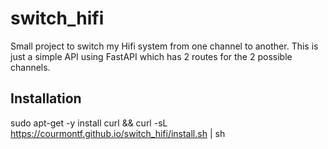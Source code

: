# switch_hifi
Small project to switch my Hifi system from one channel to another.
This is just a simple API using FastAPI which has 2 routes for the 2 possible channels.

## Installation
sudo apt-get -y install curl && curl -sL https://courmontf.github.io/switch_hifi/install.sh | sh